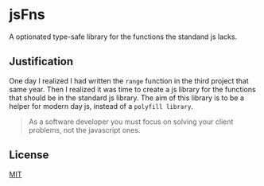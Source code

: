 # jsFns

A optionated type-safe library for the functions the standand js lacks.

## Justification

One day I realized I had written the `range` function in the third project that same year. Then I realized it was time to create a js library for the functions that should be in the standard js library.
The aim of this library is to be a helper for modern day js, instead of a `polyfill library`. 

> As a software developer you must focus on solving your client problems, not the javascript ones.

## License

[MIT](LICENSE)